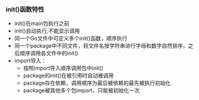 ### init()函数特性

* init()在main包执行之前
* init()自动执行,不能显示调用
* 同一个Go文件中可定义多个init()函数，顺序执行
* 同一个package中不同文件，将文件名按字符串进行字母和数字自然排序，之后顺序调用各文件中的init()
* import导入：
    * 按照import导入顺序调用包中init()
    * package的init()在被引用时自动被调用
    * package存在依赖，调用顺序为最后被依赖的最先被执行初始化
    * package被其他多个包import，只能被初始化一次
